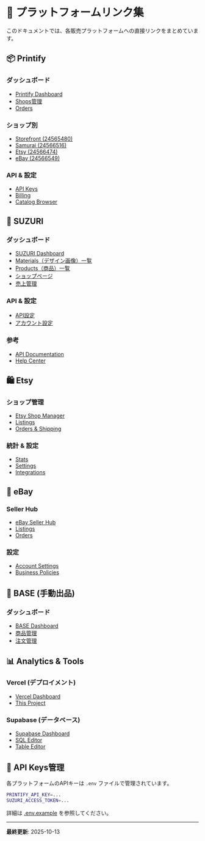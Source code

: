 # 🔗 プラットフォームリンク集

このドキュメントでは、各販売プラットフォームへの直接リンクをまとめています。

## 📦 Printify

### ダッシュボード
- [Printify Dashboard](https://printify.com/app/products)
- [Shops管理](https://printify.com/app/account/my-stores)
- [Orders](https://printify.com/app/orders)

### ショップ別
- [Storefront (24565480)](https://printify.com/app/products?shop_id=24565480)
- [Samurai (24566516)](https://printify.com/app/products?shop_id=24566516)
- [Etsy (24566474)](https://printify.com/app/products?shop_id=24566474)
- [eBay (24566549)](https://printify.com/app/products?shop_id=24566549)

### API & 設定
- [API Keys](https://printify.com/app/account/api)
- [Billing](https://printify.com/app/account/billing)
- [Catalog Browser](https://printify.com/app/products/catalog)

## 🎨 SUZURI

### ダッシュボード
- [SUZURI Dashboard](https://suzuri.jp/dashboard)
- [Materials（デザイン画像）一覧](https://suzuri.jp/dashboard/materials)
- [Products（商品）一覧](https://suzuri.jp/dashboard/products)
- [ショップページ](https://suzuri.jp/Awake)
- [売上管理](https://suzuri.jp/dashboard/sales)

### API & 設定
- [API設定](https://suzuri.jp/settings/api)
- [アカウント設定](https://suzuri.jp/settings)

### 参考
- [API Documentation](https://suzuri.jp/developer/documentation/v1)
- [Help Center](https://help.suzuri.jp/)

## 🛍️ Etsy

### ショップ管理
- [Etsy Shop Manager](https://www.etsy.com/your/shops/me)
- [Listings](https://www.etsy.com/your/shops/me/tools/listings)
- [Orders & Shipping](https://www.etsy.com/your/shops/me/orders)

### 統計 & 設定
- [Stats](https://www.etsy.com/your/shops/me/stats)
- [Settings](https://www.etsy.com/your/shops/me/settings)
- [Integrations](https://www.etsy.com/your/shops/me/onboarding/shipping-integrations)

## 🛒 eBay

### Seller Hub
- [eBay Seller Hub](https://www.ebay.com/sh/ovw)
- [Listings](https://www.ebay.com/sh/lst/active)
- [Orders](https://www.ebay.com/sh/ord)

### 設定
- [Account Settings](https://www.ebay.com/sh/settings)
- [Business Policies](https://www.ebay.com/sh/policies)

## 🎯 BASE (手動出品)

### ダッシュボード
- [BASE Dashboard](https://admin.thebase.com/)
- [商品管理](https://admin.thebase.com/items)
- [注文管理](https://admin.thebase.com/orders)

## 📊 Analytics & Tools

### Vercel (デプロイメント)
- [Vercel Dashboard](https://vercel.com/dashboard)
- [This Project](https://design-generator-puce.vercel.app)

### Supabase (データベース)
- [Supabase Dashboard](https://supabase.com/dashboard)
- [SQL Editor](https://supabase.com/dashboard/project/_/sql)
- [Table Editor](https://supabase.com/dashboard/project/_/editor)

## 🔑 API Keys管理

各プラットフォームのAPIキーは `.env` ファイルで管理されています。

```bash
PRINTIFY_API_KEY=...
SUZURI_ACCESS_TOKEN=...
```

詳細は [.env.example](.env.example) を参照してください。

---

**最終更新**: 2025-10-13
